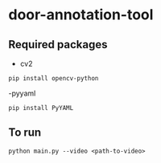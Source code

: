 # door-annotation-tool
## Required packages
- cv2
```
pip install opencv-python
```
-pyyaml
```
pip install PyYAML
```
## To run
```
python main.py --video <path-to-video>
```
